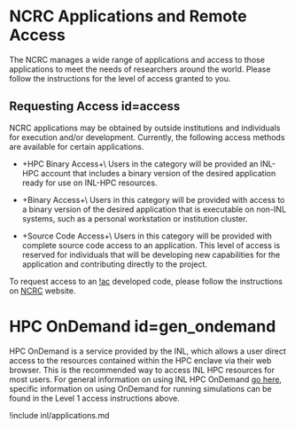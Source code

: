 # NCRC Applications and Remote Access

The NCRC manages a wide range of applications and access to those applications to meet
the needs of researchers around the world. Please follow the instructions for the level
of access granted to you.

## Requesting Access id=access

NCRC applications may be obtained by outside institutions and individuals for execution and/or development. Currently, the following access methods are available for certain applications.

- +HPC Binary Access+\\
  Users in the category will be provided an INL-HPC account that includes a binary version of
  the desired application ready for use on INL-HPC resources.

- +Binary Access+\\
  Users in this category will be provided with access to a binary version of the desired
  application that is executable on non-INL systems, such as a personal workstation or institution
  cluster.

- +Source Code Access+\\
  Users in this category will be provided with complete source code access to an application. This
  level of access is reserved for individuals that will be developing new capabilities for the
  application and contributing directly to the project.


To request access to an [!ac](INL) developed code, please  follow the instructions
on [NCRC](https://inl.gov/ncrc) website.

# HPC OnDemand id=gen_ondemand

HPC OnDemand is a service provided by the INL, which allows a user direct access to the resources contained within the HPC enclave via their web browser. This is the recommended way to access INL HPC resources for most users. For general information on using INL HPC OnDemand [go here](gen_ondemand.md), specific information on using OnDemand for running simulations can be found in the Level 1 access instructions above.

!include inl/applications.md

